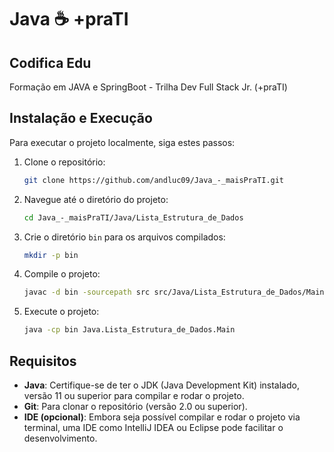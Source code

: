# Java ☕ +praTI

## Codifica Edu

Formação em JAVA e SpringBoot - Trilha Dev Full Stack Jr. (+praTI)

## Instalação e Execução

Para executar o projeto localmente, siga estes passos:

1. Clone o repositório:

    ```bash
    git clone https://github.com/andluc09/Java_-_maisPraTI.git
    ```

2. Navegue até o diretório do projeto:

    ```bash
    cd Java_-_maisPraTI/Java/Lista_Estrutura_de_Dados
    ```

3. Crie o diretório `bin` para os arquivos compilados:

    ```bash
    mkdir -p bin
    ```

4. Compile o projeto:

    ```bash
    javac -d bin -sourcepath src src/Java/Lista_Estrutura_de_Dados/Main.java
    ```

5. Execute o projeto:

    ```bash
    java -cp bin Java.Lista_Estrutura_de_Dados.Main
    ```

## Requisitos

- **Java**: Certifique-se de ter o JDK (Java Development Kit) instalado, versão 11 ou superior para compilar e rodar o projeto.
- **Git**: Para clonar o repositório (versão 2.0 ou superior).
- **IDE (opcional)**: Embora seja possível compilar e rodar o projeto via terminal, uma IDE como IntelliJ IDEA ou Eclipse pode facilitar o desenvolvimento.

